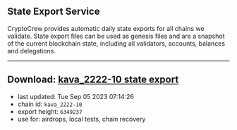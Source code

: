 ## State Export Service
CryptoCrew provides automatic daily state exports for all chains we validate. State export files can be used as genesis files and are a snapshot of the current blockchain state, including all validators, accounts, balances and delegations.

---
**Download: [kava_2222-10 state export](https://dl.ccvalidators.com/SERVICE/kava/kava_2222-10_export_6349237.json)**
---

- last updated: Tue Sep 05 2023 07:14:26
- chain id: `kava_2222-10`
- export height: `6349237`
- use for: airdrops, local tests, chain recovery
